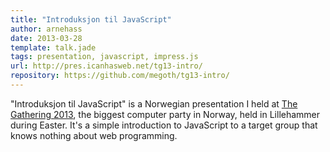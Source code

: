 ```yaml
---
title: "Introduksjon til JavaScript"
author: arnehass
date: 2013-03-28
template: talk.jade
tags: presentation, javascript, impress.js
url: http://pres.icanhasweb.net/tg13-intro/
repository: https://github.com/megoth/tg13-intro/
---
```


"Introduksjon til JavaScript" is a Norwegian presentation I held at [The Gathering 2013](http://www.gathering.org/tg13), the biggest computer party in Norway, held in Lillehammer during Easter. It's a simple introduction to JavaScript to a target group that knows nothing about web programming.